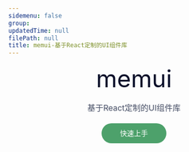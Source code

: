 ```yaml
---
sidemenu: false
group: 
updatedTime: null
filePath: null
title: memui-基于React定制的UI组件库
---
```

       
<center style="font-size:48px; color:#080e29; margin:0 0 16px">memui</center>
<center style="font-size:16px; color:#454d64;">基于React定制的UI组件库</center>
 
<center style="margin-top: 20px">
    <a class="btn" style="display:inline-block; border-radius: 20px; color:#fff; width: 130px; height: 40px; line-height: 40px; text-decoration: none; background:#4da16b" href="https://lusteng.github.io/use">快速上手</a>   
</center>   
